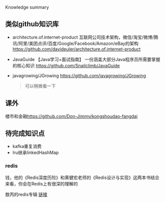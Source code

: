 



Knowledge summary 



## 类似github知识库
- architecture.of.internet-product 互联网公司技术架构，微信/淘宝/微博/腾讯/阿里/美团点评/百度/Google/Facebook/Amazon/eBay的架构
<https://github.com/davideuler/architecture.of.internet-product>

- JavaGuide 【Java学习+面试指南】 一份涵盖大部分Java程序员所需要掌握的核心知识
<https://github.com/Snailclimb/JavaGuide>

- javagrowing/JGrowing <https://github.com/javagrowing/JGrowing>
    >可以稍微看一下 
    

## 课外
楼市和金融<https://github.com/Don-Jimmy/kongshoudao-fangdai>


## 待完成知识点
- kafka重复消费
- lru继承linkedHashMap


### redis
钱，他的《Redis深度历险》和黄健宏老师的《Redis设计与实现》这两本书结合来看，你会在Redis上有很深的理解的

敖丙的redis专辑 [链接](https://mp.weixin.qq.com/mp/appmsgalbum?__biz=MzAwNDA2OTM1Ng==&action=getalbum&album_id=1323328139262754819&subscene=159&subscene=&scenenote=https%3A%2F%2Fmp.weixin.qq.com%2Fs%2FaOiadiWG2nNaZowmoDQPMQ#wechat_redirect)





